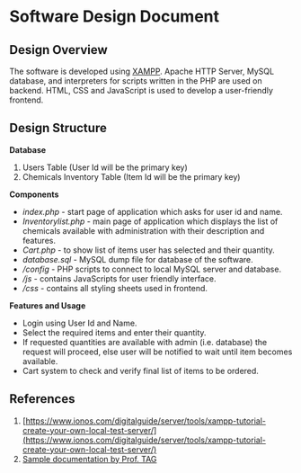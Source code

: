 # Software Design Document

## Design Overview

The software is developed using [XAMPP](https://www.apachefriends.org/index.html). Apache HTTP Server, MySQL database, and interpreters for scripts written in the PHP are used on backend. HTML, CSS and JavaScript is used to develop a user-friendly frontend.

## Design Structure

**Database**
1. Users Table (User Id will be the primary key)
2. Chemicals Inventory Table (Item Id will be the primary key)

**Components**

- *index.php* - start page of application which asks for user id and name.
- *Inventorylist.php* - main page of application which displays the list of chemicals available with administration with their description and features.
- *Cart.php* - to show list of items user has selected and their quantity.
- *database.sql* - MySQL dump file for database of the software.
- */config* - PHP scripts to connect to local MySQL server and database.
- */js* - contains JavaScripts for user friendly interface.
- */css* - contains all styling sheets used in frontend.

**Features and Usage**

- Login using User Id and Name.
- Select the required items and enter their quantity.
- If requested quantities are available with admin (i.e. database) the request will proceed, else user will be notified to wait until item becomes available.
- Cart system to check and verify final list of items to be ordered.

## References

1. [https://www.ionos.com/digitalguide/server/tools/xampp-tutorial-create-your-own-local-test-server/](https://www.ionos.com/digitalguide/server/tools/xampp-tutorial-create-your-own-local-test-server/)
2. [Sample documentation by Prof. TAG](https://students.iitmandi.ac.in/moodle/mod/folder/view.php?id=26353)

